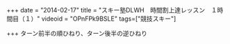 +++
date = "2014-02-17"
title = "スキー塾DLWH　時間割上達レッスン　１時間目（１）"
videoid = "OPnFPk9BSLE"
tags=["競技スキー"]

+++
ターン前半の順ひねり、ターン後半の逆ひねり

